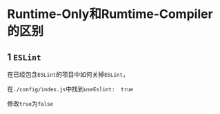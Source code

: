 # Runtime-Only和Rumtime-Compiler的区别

## 1 `ESLint`

在已经包含`ESLint`的项目中如何关掉`ESLint`，

在`./config/index.js`中找到`useEslint:  true`

修改`true`为`false`

